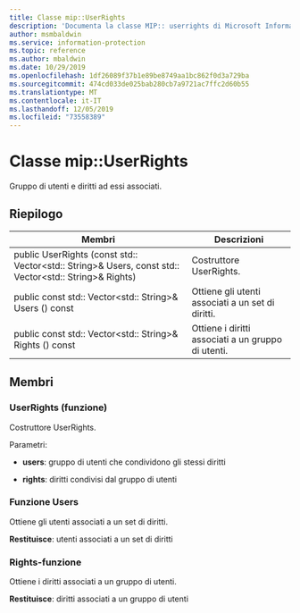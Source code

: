 ```yaml
---
title: Classe mip::UserRights
description: 'Documenta la classe MIP:: userrights di Microsoft Information Protection (MIP) SDK.'
author: msmbaldwin
ms.service: information-protection
ms.topic: reference
ms.author: mbaldwin
ms.date: 10/29/2019
ms.openlocfilehash: 1df26089f37b1e89be8749aa1bc862f0d3a729ba
ms.sourcegitcommit: 474cd033de025bab280cb7a9721ac7ffc2d60b55
ms.translationtype: MT
ms.contentlocale: it-IT
ms.lasthandoff: 12/05/2019
ms.locfileid: "73558389"
---
```

# <a name="class-mipuserrights"></a>Classe mip::UserRights 
Gruppo di utenti e diritti ad essi associati.
  
## <a name="summary"></a>Riepilogo
 Membri                        | Descrizioni                                
--------------------------------|---------------------------------------------
public UserRights (const std:: Vector\<std:: String\>& Users, const std:: Vector\<std:: String\>& Rights)  |  Costruttore UserRights.
public const std:: Vector\<std:: String\>& Users () const  |  Ottiene gli utenti associati a un set di diritti.
public const std:: Vector\<std:: String\>& Rights () const  |  Ottiene i diritti associati a un gruppo di utenti.
  
## <a name="members"></a>Membri
  
### <a name="userrights-function"></a>UserRights (funzione)
Costruttore UserRights.

Parametri:  
* **users**: gruppo di utenti che condividono gli stessi diritti 


* **rights**: diritti condivisi dal gruppo di utenti


  
### <a name="users-function"></a>Funzione Users
Ottiene gli utenti associati a un set di diritti.

  
**Restituisce**: utenti associati a un set di diritti
  
### <a name="rights-function"></a>Rights-funzione
Ottiene i diritti associati a un gruppo di utenti.

  
**Restituisce**: diritti associati a un gruppo di utenti